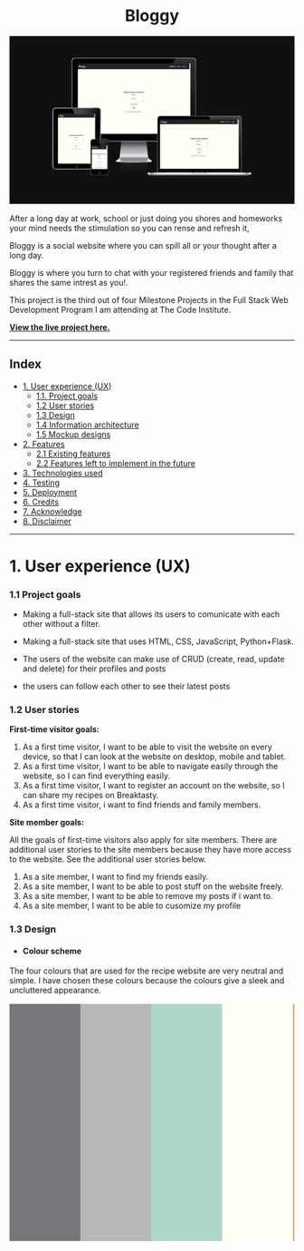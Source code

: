 <h1 align="center">Bloggy</h1>

<span id="bloggy"></span>

![Portfolio website](/readme/images/ms3-am-i-responsive.png)

After a long day at work, school or just doing you shores and homeworks your mind
needs the stimulation so you can rense and refresh it,

Bloggy is a social website where you can spill all or your thought after a long day.

Bloggy is where you turn to chat with your registered friends and family that shares 
the same intrest as you!.

This project is the third out of four Milestone Projects in the Full Stack Web Development Program I am attending at The Code Institute.

**[View the live project here.](https://flask-boggy-ci.herokuapp.com/login?next=%2Findex)**


---

## Index 


- <a href="#ux">1. User experience (UX)</a>
  - <a href="#ux-goals">1.1. Project goals</a>
  - <a href="#ux-stories">1.2 User stories</a>
  - <a href="#ux-design">1.3 Design</a>
  - <a href="#ux-architecture">1.4 Information architecture</a>
  - <a href="#ux-mockup">1.5 Mockup designs</a>
- <a href="#features">2. Features</a>
  - <a href="#features-existing">2.1 Existing features</a>
  - <a href="#features-future">2.2 Features left to implement in the future</a>
- <a href="#technologies">3. Technologies used</a>
- <a href="#testing">4. Testing</a>
- <a href="#deployment">5. Deployment</a>
- <a href="#credits">6. Credits</a>
- <a href="#Acknowledge">7. Acknowledge</a>
- <a href="#Acknowledge">8. Disclaimer</a>


---


<span id="ux"></span>

<h1>1. User experience (UX)</h1>

<span id="ux-goals"></span>

### 1.1 Project goals 

- Making a full-stack site that  allows its users to comunicate with each other without a filter.

- Making a full-stack site that uses HTML, CSS, JavaScript, Python+Flask.

- The users of the website can make use of CRUD (create, read, update and delete) for their profiles and posts

- the users can follow each other to see their latest posts 

<span id="ux-stories"></span>

### 1.2 User stories 

**First-time visitor goals:**

1. As a first time visitor, I want to be able to visit the website on every device, so that I can look at the website on desktop, mobile and tablet. 
2. As a first time visitor, I want to be able to navigate easily through the website, so I can find everything easily. 
3. As a first time visitor, I want to register an account on the website, so I can share my recipes on Breaktasty.
4. As a first time visitor, i want to find friends and family members.


**Site member goals:** 

All the goals of first-time visitors also apply for site members. There are additional user stories to the site members because they have more access to the website. See the additional user stories below.
1. As a site member, I want to find my friends easily.
2. As a site member, I want to be able to post stuff on the website freely.
3. As a site member, I want to be able to remove my posts if i want to.
4. As a site member, I want to be able to cusomize my profile

### 1.3 Design 

- #### Colour scheme 

The four colours that are used for the recipe website are very neutral and simple. I have chosen these colours because the colours give a sleek and uncluttered appearance. 

![Colour scheme](/readme/images/colors-ms3.png)